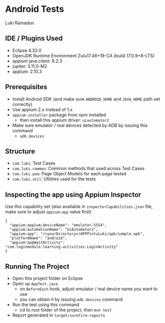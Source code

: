 # Android Tests
Luki Ramadon


## IDE / Plugins Used
- Eclipse 4.32.0
- OpenJDK Runtime Environment Zulu17.46+19-CA (build 17.0.9+8-LTS)
- appium java client: 9.2.3
- jupiter: 5.11.0-M2
- appium: 2.10.3

## Prerequisites
- Install Android SDK (and make sure `ANDROID_HOME` and `JAVA_HOME` path set correctly)
- Use appium 2.x instead of 1.x
- `appium-installer` package from npm installed
	- then install this appium driver: `uiautomator2`
- Make sure emulator / real devices detected by ADB by issuing this command
	- `adb devices`

## Structure
- `com.luki`: Test Cases
- `com.luki.common`: Common methods that used across Test Cases
- `com.luki.pom`: Page Object Models for each page tested
- `com.luki.util`: Utilities used for the tests


## Inspecting the app using Appium Inspector
Use this capability set (also available in `inspectorCapabilities.json` file, make sure to adjust `appium:app` value first)
```
{
  "appium:appium;deviceName": "emulator-5554",
  "appium:automationName": "UiAutomator2",
  "appium:app": "/<yourDirectory>/APPPintuLuki/apk/sample.apk",
  "platformName": "android",
  "appium:appWaitActivity": "com.loginmodule.learning.activities.LoginActivity"
}
```

## Running The Project 
- Open this project folder on Eclipse 
- Open up `AppTest.java`
	- on `BeforeEach` hook, adjust emulator / real device name you want to use
	- you can obtain it by issuing `adb devices` command
- Run the test using this command
	- cd to root folder of the project, then `mvn test`
- Report generated in `target/surefire-reports`